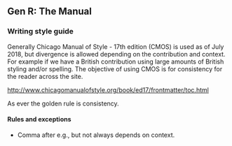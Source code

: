 ## Gen R: The Manual

### Writing style guide

Generally Chicago Manual of Style - 17th edition (CMOS) is used as of July 2018, but divergence is allowed depending on the contribution and context. For example if we have a British contribution using large amounts of British styling and/or spelling. The objective of using CMOS is for consistency for the reader across the site.

http://www.chicagomanualofstyle.org/book/ed17/frontmatter/toc.html

As ever the golden rule is consistency.

#### Rules and exceptions

 * Comma after e.g., but not always depends on context.
